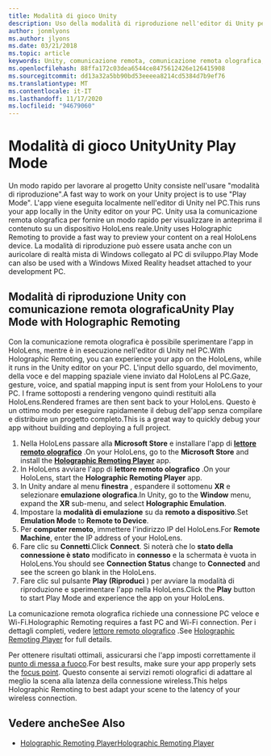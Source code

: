 ```yaml
---
title: Modalità di gioco Unity
description: Uso della modalità di riproduzione nell'editor di Unity per visualizzare in anteprima le modifiche apportate a un dispositivo senza distribuire un'app.
author: jonmlyons
ms.author: jlyons
ms.date: 03/21/2018
ms.topic: article
keywords: Unity, comunicazione remota, comunicazione remota olografica, lettore di comunicazione remota olografica, HoloLens, cuffia reale mista, auricolare di realtà mista, auricolare di realtà virtuale, modalità di riproduzione
ms.openlocfilehash: 88ffa172c03dea6544ce8475612426e126415908
ms.sourcegitcommit: dd13a32a5bb90bd53eeeea8214cd5384d7b9ef76
ms.translationtype: MT
ms.contentlocale: it-IT
ms.lasthandoff: 11/17/2020
ms.locfileid: "94679060"
---
```

# <a name="unity-play-mode"></a><span data-ttu-id="5ad83-104">Modalità di gioco Unity</span><span class="sxs-lookup"><span data-stu-id="5ad83-104">Unity Play Mode</span></span>

<span data-ttu-id="5ad83-105">Un modo rapido per lavorare al progetto Unity consiste nell'usare "modalità di riproduzione".</span><span class="sxs-lookup"><span data-stu-id="5ad83-105">A fast way to work on your Unity project is to use "Play Mode".</span></span> <span data-ttu-id="5ad83-106">L'app viene eseguita localmente nell'editor di Unity nel PC.</span><span class="sxs-lookup"><span data-stu-id="5ad83-106">This runs your app locally in the Unity editor on your PC.</span></span> <span data-ttu-id="5ad83-107">Unity usa la comunicazione remota olografica per fornire un modo rapido per visualizzare in anteprima il contenuto su un dispositivo HoloLens reale.</span><span class="sxs-lookup"><span data-stu-id="5ad83-107">Unity uses Holographic Remoting to provide a fast way to preview your content on a real HoloLens device.</span></span> <span data-ttu-id="5ad83-108">La modalità di riproduzione può essere usata anche con un auricolare di realtà mista di Windows collegato al PC di sviluppo.</span><span class="sxs-lookup"><span data-stu-id="5ad83-108">Play Mode can also be used with a Windows Mixed Reality headset attached to your development PC.</span></span>

## <a name="unity-play-mode-with-holographic-remoting"></a><span data-ttu-id="5ad83-109">Modalità di riproduzione Unity con comunicazione remota olografica</span><span class="sxs-lookup"><span data-stu-id="5ad83-109">Unity Play Mode with Holographic Remoting</span></span>

<span data-ttu-id="5ad83-110">Con la comunicazione remota olografica è possibile sperimentare l'app in HoloLens, mentre è in esecuzione nell'editor di Unity nel PC.</span><span class="sxs-lookup"><span data-stu-id="5ad83-110">With Holographic Remoting, you can experience your app on the HoloLens, while it runs in the Unity editor on your PC.</span></span> <span data-ttu-id="5ad83-111">L'input dello sguardo, del movimento, della voce e del mapping spaziale viene inviato dal HoloLens al PC.</span><span class="sxs-lookup"><span data-stu-id="5ad83-111">Gaze, gesture, voice, and spatial mapping input is sent from your HoloLens to your PC.</span></span> <span data-ttu-id="5ad83-112">I frame sottoposti a rendering vengono quindi restituiti alla HoloLens.</span><span class="sxs-lookup"><span data-stu-id="5ad83-112">Rendered frames are then sent back to your HoloLens.</span></span> <span data-ttu-id="5ad83-113">Questo è un ottimo modo per eseguire rapidamente il debug dell'app senza compilare e distribuire un progetto completo.</span><span class="sxs-lookup"><span data-stu-id="5ad83-113">This is a great way to quickly debug your app without building and deploying a full project.</span></span>
1. <span data-ttu-id="5ad83-114">Nella HoloLens passare alla **Microsoft Store** e installare l'app di **[lettore remoto olografico](https://www.microsoft.com/store/p/holographic-remoting-player/9nblggh4sv40)** .</span><span class="sxs-lookup"><span data-stu-id="5ad83-114">On your HoloLens, go to the **Microsoft Store** and install the **[Holographic Remoting Player](https://www.microsoft.com/store/p/holographic-remoting-player/9nblggh4sv40)** app.</span></span>
2. <span data-ttu-id="5ad83-115">In HoloLens avviare l'app di **lettore remoto olografico** .</span><span class="sxs-lookup"><span data-stu-id="5ad83-115">On your HoloLens, start the **Holographic Remoting Player** app.</span></span>
3. <span data-ttu-id="5ad83-116">In Unity andare al menu **finestra** , espandere il sottomenu **XR** e selezionare **emulazione olografica**.</span><span class="sxs-lookup"><span data-stu-id="5ad83-116">In Unity, go to the **Window** menu, expand the **XR** sub-menu, and select **Holographic Emulation**.</span></span>
4. <span data-ttu-id="5ad83-117">Impostare la **modalità di emulazione** su da **remoto a dispositivo**.</span><span class="sxs-lookup"><span data-stu-id="5ad83-117">Set **Emulation Mode** to **Remote to Device**.</span></span>
5. <span data-ttu-id="5ad83-118">Per **computer remoto**, immettere l'indirizzo IP del HoloLens.</span><span class="sxs-lookup"><span data-stu-id="5ad83-118">For **Remote Machine**, enter the IP address of your HoloLens.</span></span>
6. <span data-ttu-id="5ad83-119">Fare clic su **Connetti**.</span><span class="sxs-lookup"><span data-stu-id="5ad83-119">Click **Connect**.</span></span> <span data-ttu-id="5ad83-120">Si noterà che lo **stato della connessione è stato** modificato in **connesso** e la schermata è vuota in HoloLens.</span><span class="sxs-lookup"><span data-stu-id="5ad83-120">You should see **Connection Status** change to **Connected** and see the screen go blank in the HoloLens.</span></span>
7. <span data-ttu-id="5ad83-121">Fare clic sul pulsante **Play (Riproduci** ) per avviare la modalità di riproduzione e sperimentare l'app nella HoloLens.</span><span class="sxs-lookup"><span data-stu-id="5ad83-121">Click the **Play** button to start Play Mode and experience the app on your HoloLens.</span></span>

<span data-ttu-id="5ad83-122">La comunicazione remota olografica richiede una connessione PC veloce e Wi-Fi.</span><span class="sxs-lookup"><span data-stu-id="5ad83-122">Holographic Remoting requires a fast PC and Wi-Fi connection.</span></span> <span data-ttu-id="5ad83-123">Per i dettagli completi, vedere [lettore remoto olografico](../platform-capabilities-and-apis/holographic-remoting-player.md) .</span><span class="sxs-lookup"><span data-stu-id="5ad83-123">See [Holographic Remoting Player](../platform-capabilities-and-apis/holographic-remoting-player.md) for full details.</span></span>

<span data-ttu-id="5ad83-124">Per ottenere risultati ottimali, assicurarsi che l'app imposti correttamente il [punto di messa a fuoco](focus-point-in-unity.md).</span><span class="sxs-lookup"><span data-stu-id="5ad83-124">For best results, make sure your app properly sets the [focus point](focus-point-in-unity.md).</span></span> <span data-ttu-id="5ad83-125">Questo consente ai servizi remoti olografici di adattare al meglio la scena alla latenza della connessione wireless.</span><span class="sxs-lookup"><span data-stu-id="5ad83-125">This helps Holographic Remoting to best adapt your scene to the latency of your wireless connection.</span></span>

## <a name="see-also"></a><span data-ttu-id="5ad83-126">Vedere anche</span><span class="sxs-lookup"><span data-stu-id="5ad83-126">See Also</span></span>
* [<span data-ttu-id="5ad83-127">Holographic Remoting Player</span><span class="sxs-lookup"><span data-stu-id="5ad83-127">Holographic Remoting Player</span></span>](../platform-capabilities-and-apis/holographic-remoting-player.md)
